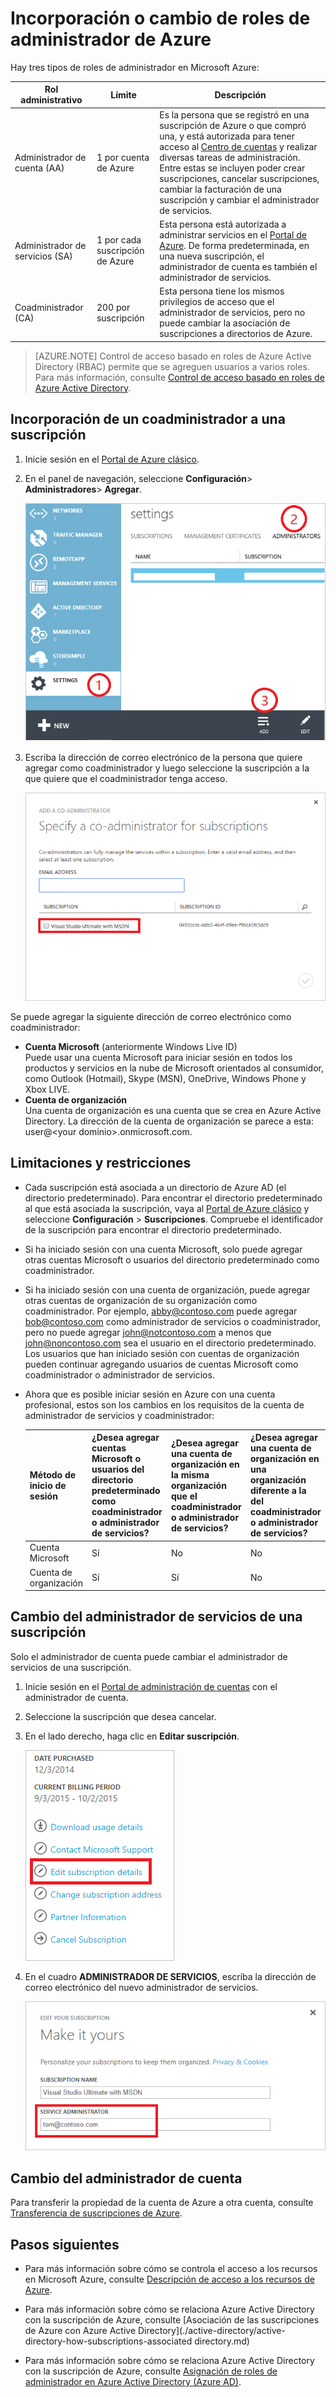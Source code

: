 <properties
	pageTitle="Incorporación o cambio de roles de administrador de Azure | Microsoft Azure"
	description="Se describe cómo agregar o cambiar el coadministrador, el administrador de servicios y el administrador de cuenta de Azure."
	services=""
	documentationCenter=""
	authors="genlin"
	manager="msmbaldwin"
	editor="meerak"
	tags="billing"/>

<tags
	ms.service="billing"
	ms.workload="na"
	ms.tgt_pltfrm="na"
	ms.devlang="na"
	ms.topic="article"
	ms.date="02/11/2016"
	ms.author="genli"/>

# Incorporación o cambio de roles de administrador de Azure

Hay tres tipos de roles de administrador en Microsoft Azure:

| Rol administrativo | Límite | Descripción
| ------------- | ------------- |---------------|
|Administrador de cuenta (AA) | 1 por cuenta de Azure |Es la persona que se registró en una suscripción de Azure o que compró una, y está autorizada para tener acceso al [Centro de cuentas](https://account.windowsazure.com/Home/Index) y realizar diversas tareas de administración. Entre estas se incluyen poder crear suscripciones, cancelar suscripciones, cambiar la facturación de una suscripción y cambiar el administrador de servicios.
| Administrador de servicios (SA) | 1 por cada suscripción de Azure |Esta persona está autorizada a administrar servicios en el [Portal de Azure](https://manage.windowsazure.com/). De forma predeterminada, en una nueva suscripción, el administrador de cuenta es también el administrador de servicios.|
|Coadministrador (CA)|200 por suscripción|Esta persona tiene los mismos privilegios de acceso que el administrador de servicios, pero no puede cambiar la asociación de suscripciones a directorios de Azure.|

> [AZURE.NOTE] Control de acceso basado en roles de Azure Active Directory (RBAC) permite que se agreguen usuarios a varios roles. Para más información, consulte [Control de acceso basado en roles de Azure Active Directory](./active-directory/role-based-access-control-configure.md).

## Incorporación de un coadministrador a una suscripción

1. Inicie sesión en el [Portal de Azure clásico](https://manage.windowsazure.com/).

2. En el panel de navegación, seleccione **Configuración**> **Administradores**> **Agregar**. </br>

	![addcodmin](./media/billing-add-change-azure-subscription-administrator/addcoadmin.png)

3. Escriba la dirección de correo electrónico de la persona que quiere agregar como coadministrador y luego seleccione la suscripción a la que quiere que el coadministrador tenga acceso.</br>

	![addcoadmin2](./media/billing-add-change-azure-subscription-administrator/addcoadmin2.png)</br>

Se puede agregar la siguiente dirección de correo electrónico como coadministrador:

* **Cuenta Microsoft** (anteriormente Windows Live ID) </br> Puede usar una cuenta Microsoft para iniciar sesión en todos los productos y servicios en la nube de Microsoft orientados al consumidor, como Outlook (Hotmail), Skype (MSN), OneDrive, Windows Phone y Xbox LIVE.
* **Cuenta de organización**</br> Una cuenta de organización es una cuenta que se crea en Azure Active Directory. La dirección de la cuenta de organización se parece a esta: user@&lt;your dominio&gt;.onmicrosoft.com.

## Limitaciones y restricciones

 * Cada suscripción está asociada a un directorio de Azure AD (el directorio predeterminado). Para encontrar el directorio predeterminado al que está asociada la suscripción, vaya al [Portal de Azure clásico](https://manage.windowsazure.com/) y seleccione **Configuración** > **Suscripciones**. Compruebe el identificador de la suscripción para encontrar el directorio predeterminado.

 * Si ha iniciado sesión con una cuenta Microsoft, solo puede agregar otras cuentas Microsoft o usuarios del directorio predeterminado como coadministrador.

 * Si ha iniciado sesión con una cuenta de organización, puede agregar otras cuentas de organización de su organización como coadministrador. Por ejemplo, abby@contoso.com puede agregar bob@contoso.com como administrador de servicios o coadministrador, pero no puede agregar john@notcontoso.com a menos que john@noncontoso.com sea el usuario en el directorio predeterminado. Los usuarios que han iniciado sesión con cuentas de organización pueden continuar agregando usuarios de cuentas Microsoft como coadministrador o administrador de servicios.

 * Ahora que es posible iniciar sesión en Azure con una cuenta profesional, estos son los cambios en los requisitos de la cuenta de administrador de servicios y coadministrador:

	| Método de inicio de sesión| ¿Desea agregar cuentas Microsoft o usuarios del directorio predeterminado como coadministrador o administrador de servicios? |¿Desea agregar una cuenta de organización en la misma organización que el coadministrador o administrador de servicios? |¿Desea agregar una cuenta de organización en una organización diferente a la del coadministrador o administrador de servicios?
	| ------------- | ------------- |---------------|---------------|
	|Cuenta Microsoft |Sí|No|No|
	|Cuenta de organización|Sí|Sí|No|

## Cambio del administrador de servicios de una suscripción
Solo el administrador de cuenta puede cambiar el administrador de servicios de una suscripción.

1. Inicie sesión en el [Portal de administración de cuentas](https://account.windowsazure.com/subscriptions) con el administrador de cuenta.

2. Seleccione la suscripción que desea cancelar.

3. En el lado derecho, haga clic en **Editar suscripción**. </br>

	![editsub](./media/billing-add-change-azure-subscription-administrator/editsub.png)

4. En el cuadro **ADMINISTRADOR DE SERVICIOS**, escriba la dirección de correo electrónico del nuevo administrador de servicios. </br>

	![changeSA](./media/billing-add-change-azure-subscription-administrator/changeSA.png)

## Cambio del administrador de cuenta

Para transferir la propiedad de la cuenta de Azure a otra cuenta, consulte [Transferencia de suscripciones de Azure](billing-subscription-transfer.md).

## Pasos siguientes

* Para más información sobre cómo se controla el acceso a los recursos en Microsoft Azure, consulte [Descripción de acceso a los recursos de Azure](./active-directory/active-directory-understanding-resource-access.md).

* Para más información sobre cómo se relaciona Azure Active Directory con la suscripción de Azure, consulte [Asociación de las suscripciones de Azure con Azure Active Directory](./active-directory/active-directory-how-subscriptions-associated directory.md)

* Para más información sobre cómo se relaciona Azure Active Directory con la suscripción de Azure, consulte [Asignación de roles de administrador en Azure Active Directory (Azure AD)](./active-directory/active-directory-assign-admin-roles.md).

<!---HONumber=AcomDC_0218_2016-->